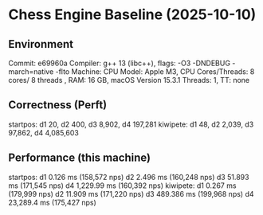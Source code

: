 # Chess Engine Baseline (2025-10-10)

## Environment
Commit: e69960a
Compiler: g++ 13 (libc++), flags: -O3 -DNDEBUG -march=native -flto
Machine: CPU Model: Apple M3, CPU Cores/Threads: 8 cores/ 8 threads , RAM: 16 GB, macOS Version 15.3.1
Threads: 1, TT: none

## Correctness (Perft)
startpos: d1 20, d2 400, d3 8,902, d4 197,281
kiwipete: d1 48, d2 2,039, d3 97,862, d4 4,085,603

## Performance (this machine)
startpos: 
  d1 0.126 ms (158,572 nps)
  d2 2.496 ms (160,248 nps)
  d3 51.893 ms (171,545 nps)
  d4 1,229.99 ms (160,392 nps)
kiwipete:
  d1 0.267 ms (179,999 nps)
  d2 11.909 ms (171,220 nps)
  d3 489.386 ms (199,968 nps)
  d4 23,289.4 ms (175,427 nps)
